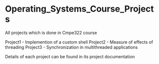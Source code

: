 # Operating_Systems_Course_Projects

 All projects which is done in Cmpe322 course
 
 Project1 - Implemention of a custom shell
 Project2 - Measure of effects of threading
 Project3 - Synchronization in multithreaded applications
 
 Details of each project can be found in its project documentation
 

